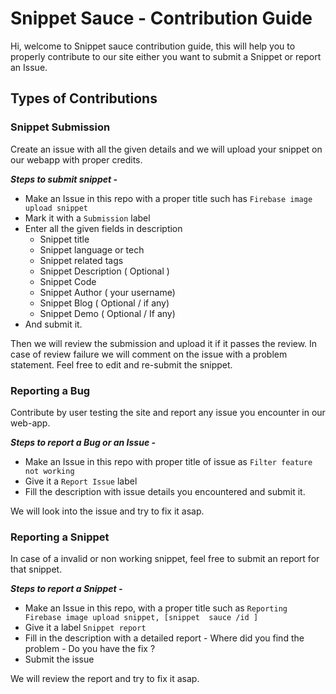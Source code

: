 
# Snippet Sauce - Contribution Guide

Hi, welcome to Snippet sauce contribution guide, this will help you to properly contribute to our site either you want to submit a Snippet or report an Issue.

## Types of Contributions

### Snippet Submission
Create an issue with all the given details and we will upload your snippet 
on our webapp with proper credits. 

***Steps to submit snippet -***

 - Make an Issue in this repo with a proper title such has `Firebase image upload snippet`
 - Mark it with a `Submission` label
 - Enter all the given fields in description
	 - Snippet title
	 - Snippet language or tech
	 - Snippet related tags 
	 - Snippet Description ( Optional )
	 - Snippet Code
	 - Snippet Author ( your username)
	 - Snippet Blog ( Optional / if any)
	 - Snippet Demo ( Optional / If any)
- And submit it.

Then we will review the submission and upload it if it passes the review. In case of review failure we will comment on the issue with a problem statement. Feel free to edit and re-submit the snippet. 


### Reporting a Bug
Contribute by user testing the site and report any issue you encounter in our web-app.

***Steps to report a Bug or an Issue -***

 -	Make an Issue in this repo with proper title of issue as `Filter feature not working`
 -	Give it a `Report Issue` label
 -	Fill the description with issue details you encountered and submit it.

We will look into the issue and try to fix it asap.

### Reporting a Snippet
In case of a invalid or non working snippet, feel free to submit an report for that snippet.

***Steps to report a Snippet -***

 - Make an Issue in this repo, with a proper title such as `Reporting Firebase image upload snippet, [snippet  sauce /id ]`
 - Give it a label `Snippet report`
 - Fill in the description with a detailed report
		 - Where did you find the problem
		 - Do you have the fix ?
- Submit the issue

We will review the report and try to fix it asap.
